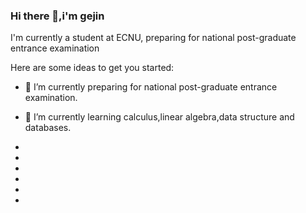 ### Hi there 👋,i'm gejin
I'm currently a student at ECNU, preparing for national post-graduate entrance examination

Here are some ideas to get you started:

- 🔭 I’m currently preparing for national post-graduate entrance examination.
- 🌱 I’m currently learning calculus,linear algebra,data structure and databases.







- <!--👯 I’m looking to collaborate on ...-->
- <!--🤔 I’m looking for help with ...-->
- <!--💬 Ask me about ...-->
- <!--📫 How to reach me: ...-->
- <!--😄 Pronouns: ...-->
- <!--⚡ Fun fact: ...-->


